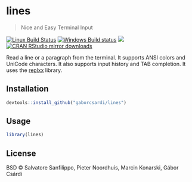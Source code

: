 


# lines

> Nice and Easy Terminal Input

[![Linux Build Status](https://travis-ci.org/gaborcsardi/lines.svg?branch=master)](https://travis-ci.org/gaborcsardi/lines)
[![Windows Build status](https://ci.appveyor.com/api/projects/status/github/gaborcsardi/lines?svg=true)](https://ci.appveyor.com/project/gaborcsardi/lines)
[![](http://www.r-pkg.org/badges/version/lines)](http://www.r-pkg.org/pkg/lines)
[![CRAN RStudio mirror downloads](http://cranlogs.r-pkg.org/badges/lines)](http://www.r-pkg.org/pkg/lines)


Read a line or a paragraph from the terminal. It supports ANSI colors and
UniCode characters. It also supports input history and TAB completion.
It uses the [replxx](https://github.com/AmokHuginnsson/replxx) library.

## Installation


```r
devtools::install_github("gaborcsardi/lines")
```

## Usage


```r
library(lines)
```

## License

BSD © Salvatore Sanfilippo, Pieter Noordhuis, Marcin Konarski, Gábor Csárdi
